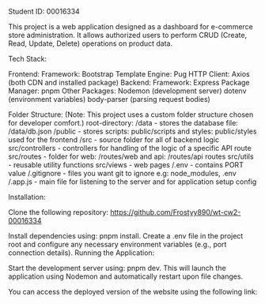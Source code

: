 Student ID: 00016334

This project is a web application designed as a dashboard for e-commerce store administration. It allows authorized users to perform CRUD (Create, Read, Update, Delete) operations on product data.

Tech Stack:

Frontend:
Framework: Bootstrap
Template Engine: Pug
HTTP Client: Axios (both CDN and installed package)
Backend:
Framework: Express
Package Manager: pnpm
Other Packages:
Nodemon (development server)
dotenv (environment variables)
body-parser (parsing request bodies)

Folder Structure:
(Note: This project uses a custom folder structure chosen for developer comfort.)
root-directory:
/data - stores the database file: /data/db.json
/public - stores scripts: public/scripts and styles: public/styles used for the frontend
/src - source folder for all of backend logic
src/controllers - controllers for handling of the logic of a specific API route
src/routes - folder for web: /routes/web and api: /routes/api routes
src/utils - reusable utility functions
src/views - web pages
/.env - contains PORT value
/.gitignore - files you want git to ignore e.g: node_modules, .env
/.app.js - main file for listening to the server and for application setup config

Installation:

Clone the following repository: https://github.com/Frostyy890/wt-cw2-00016334

Install dependencies using: pnpm install.
Create a .env file in the project root and configure any necessary environment variables (e.g., port connection details).
Running the Application:

Start the development server using: pnpm dev. This will launch the application using Nodemon and automatically restart upon file changes.

You can access the deployed version of the website using the following link:
